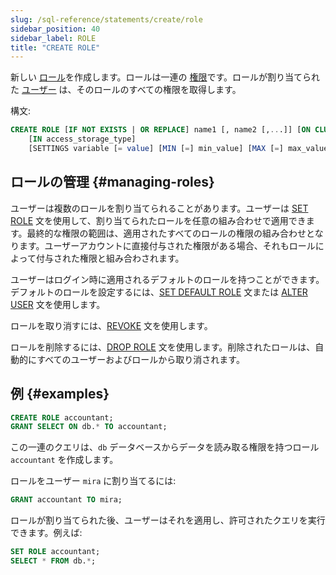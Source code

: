 ```yaml
---
slug: /sql-reference/statements/create/role
sidebar_position: 40
sidebar_label: ROLE
title: "CREATE ROLE"
---
```


新しい [ロール](../../../guides/sre/user-management/index.md#role-management)を作成します。ロールは一連の [権限](../../../sql-reference/statements/grant.md#grant-privileges)です。ロールが割り当てられた [ユーザー](../../../sql-reference/statements/create/user.md) は、そのロールのすべての権限を取得します。

構文:

``` sql
CREATE ROLE [IF NOT EXISTS | OR REPLACE] name1 [, name2 [,...]] [ON CLUSTER cluster_name]
    [IN access_storage_type]
    [SETTINGS variable [= value] [MIN [=] min_value] [MAX [=] max_value] [CONST|READONLY|WRITABLE|CHANGEABLE_IN_READONLY] | PROFILE 'profile_name'] [,...]
```

## ロールの管理 {#managing-roles}

ユーザーは複数のロールを割り当てられることがあります。ユーザーは [SET ROLE](../../../sql-reference/statements/set-role.md) 文を使用して、割り当てられたロールを任意の組み合わせで適用できます。最終的な権限の範囲は、適用されたすべてのロールの権限の組み合わせとなります。ユーザーアカウントに直接付与された権限がある場合、それもロールによって付与された権限と組み合わされます。

ユーザーはログイン時に適用されるデフォルトのロールを持つことができます。デフォルトのロールを設定するには、[SET DEFAULT ROLE](../../../sql-reference/statements/set-role.md#set-default-role-statement) 文または [ALTER USER](/sql-reference/statements/alter/user) 文を使用します。

ロールを取り消すには、[REVOKE](../../../sql-reference/statements/revoke.md) 文を使用します。

ロールを削除するには、[DROP ROLE](../../../sql-reference/statements/drop.md#drop-role-statement) 文を使用します。削除されたロールは、自動的にすべてのユーザーおよびロールから取り消されます。

## 例 {#examples}

``` sql
CREATE ROLE accountant;
GRANT SELECT ON db.* TO accountant;
```

この一連のクエリは、`db` データベースからデータを読み取る権限を持つロール `accountant` を作成します。

ロールをユーザー `mira` に割り当てるには:

``` sql
GRANT accountant TO mira;
```

ロールが割り当てられた後、ユーザーはそれを適用し、許可されたクエリを実行できます。例えば:

``` sql
SET ROLE accountant;
SELECT * FROM db.*;
```
